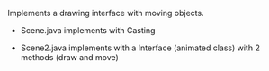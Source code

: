 Implements a drawing interface with moving objects.

- Scene.java implements with Casting

- Scene2.java implements with a Interface (animated class) with 2 methods (draw and move)